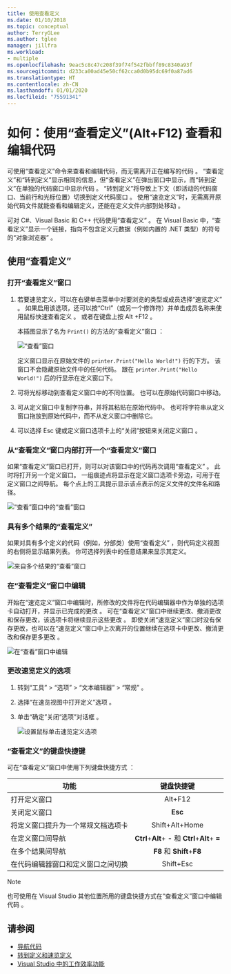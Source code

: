 ```yaml
---
title: 使用查看定义
ms.date: 01/10/2018
ms.topic: conceptual
author: TerryGLee
ms.author: tglee
manager: jillfra
ms.workload:
- multiple
ms.openlocfilehash: 9eac5c8c47c208f39f74f542fbbff89c8340a93f
ms.sourcegitcommit: d233ca00ad45e50cf62cca0d0b95dc69f0a87ad6
ms.translationtype: HT
ms.contentlocale: zh-CN
ms.lasthandoff: 01/01/2020
ms.locfileid: "75591341"
---
```

# <a name="how-to-view-and-edit-code-by-using-peek-definition-altf12"></a>如何：使用“查看定义”(Alt+F12) 查看和编辑代码

可使用“查看定义”命令来查看和编辑代码，而无需离开正在编写的代码  。 “查看定义”和“转到定义”显示相同的信息，但“查看定义”在弹出窗口中显示，而“转到定义”在单独的代码窗口中显示代码     。 “转到定义”将导致上下文（即活动的代码窗口、当前行和光标位置）切换到定义代码窗口  。 使用“速览定义”时，无需离开原始代码文件就能查看和编辑定义，还能在定义文件内部到处移动  。

可对 C#、Visual Basic 和 C++ 代码使用“查看定义”  。 在 Visual Basic 中，“查看定义”显示一个链接，指向不包含定义元数据（例如内置的 .NET 类型）的符号的“对象浏览器”   。

## <a name="use-peek-definition"></a>使用“查看定义”

### <a name="open-a-peek-definition-window"></a>打开“查看定义”窗口

1. 若要速览定义，可以在右键单击菜单中对要浏览的类型或成员选择“速览定义”  。 如果启用该选项，还可以按“Ctrl”（或另一个修饰符）并单击成员名称来使用鼠标快速查看定义  。 或者在键盘上按 Alt  +F12  。

     本插图显示了名为 `Print()` 的方法的“查看定义”窗口  ：

     ![“查看”窗口](../ide/media/peekwindow.png)

     定义窗口显示在原始文件的 `printer.Print("Hello World!")` 行的下方。 该窗口不会隐藏原始文件中的任何代码。 跟在 `printer.Print("Hello World!")` 后的行显示在定义窗口下。

1. 可将光标移动到查看定义窗口中的不同位置。 也可以在原始代码窗口中移动。

1. 可从定义窗口中复制字符串，并将其粘贴在原始代码中。 也可将字符串从定义窗口拖放到原始代码中，而不从定义窗口中删除它。

1. 可以选择 Esc 键或定义窗口选项卡上的“关闭”按钮来关闭定义窗口   。

### <a name="open-a-peek-definition-window-from-within-a-peek-definition-window"></a>从“查看定义”窗口内部打开一个“查看定义”窗口

如果“查看定义”窗口已打开，则可以对该窗口中的代码再次调用“查看定义”   。 此时将打开另一个定义窗口。 一组痕迹点将显示在定义窗口选项卡旁边，可用于在定义窗口之间导航。 每个点上的工具提示显示该点表示的定义文件的文件名和路径。

   ![“查看”窗口中的“查看”窗口](../ide/media/peekwithinpeek.png)

### <a name="peek-definition-with-multiple-results"></a>具有多个结果的“查看定义”

如果对具有多个定义的代码（例如，分部类）使用“查看定义”  ，则代码定义视图的右侧将显示结果列表。 你可选择列表中的任意结果来显示其定义。

   ![来自多个结果的“查看”窗口](../ide/media/peekmultiple.png)

### <a name="edit-inside-the-peek-definition-window"></a>在“查看定义”窗口中编辑

开始在“速览定义”窗口中编辑时，所修改的文件将在代码编辑器中作为单独的选项卡自动打开，并显示已完成的更改  。 可在“查看定义”窗口中继续更改、撤消更改和保存更改，该选项卡将继续显示这些更改  。 即使关闭“速览定义”窗口时没有保存更改，也可以在“速览定义”窗口中上次离开的位置继续在选项卡中更改、撤消更改和保存更多更改   。

   ![在“查看”窗口中编辑](../ide/media/peekedit.png)

### <a name="to-change-options-for-peek-definition"></a>更改速览定义的选项

1. 转到“工具”   > “选项”   > “文本编辑器”   > “常规”  。

1. 选择“在速览视图中打开定义”选项  。

1. 单击“确定”关闭“选项”对话框   。

   ![设置鼠标单击速览定义选项](../ide/media/editor_options_peek_view.png)

### <a name="keyboard-shortcuts-for-peek-definition"></a>“查看定义”的键盘快捷键

可在“查看定义”窗口中使用下列键盘快捷方式  ：

|功能|键盘快捷键|
|-------------------|:-----------------------:|
|打开定义窗口|Alt+F12  |
|关闭定义窗口|**Esc**|
|将定义窗口提升为一个常规文档选项卡|Shift+Alt+Home   |
|在定义窗口间导航|**Ctrl**+**Alt**+ **-** 和 **Ctrl**+**Alt**+ **=**|
|在多个结果间导航|**F8** 和 **Shift**+**F8**|
|在代码编辑器窗口和定义窗口之间切换|Shift+Esc  |

> [!NOTE]
> 也可使用在 Visual Studio 其他位置所用的键盘快捷方式在“查看定义”窗口中编辑代码  。

## <a name="see-also"></a>请参阅

- [导航代码](../ide/navigating-code.md)
- [转到定义和速览定义](../ide/go-to-and-peek-definition.md)
- [Visual Studio 中的工作效率功能](../ide/productivity-features.md)
